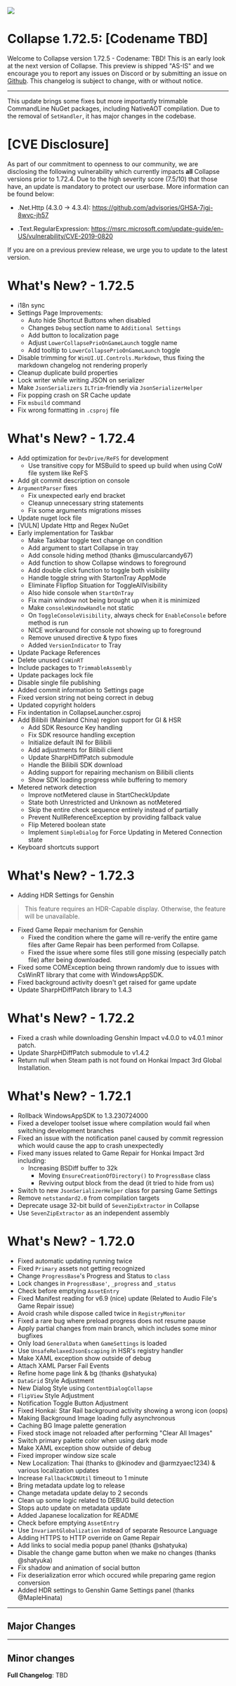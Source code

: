 ![](https://raw.githubusercontent.com/neon-nyan/CollapseLauncher-Page/main/images/banner202304.webp)

# Collapse 1.72.5: [Codename TBD]
Welcome to Collapse version 1.72.5 - Codename: TBD! This is an early look at the next version of Collapse. This preview is shipped "AS-IS" and we encourage you to report any issues on Discord or by submitting an issue on [Github](https://github.com/neon-nyan/Collapse/issues/new/choose). This changelog is subject to change, with or without notice.
***

This update brings some fixes but more importantly trimmable CommandLine NuGet packages, including NativeAOT compilation. Due to the removal of `SetHandler`, it has major changes in the codebase.

# [CVE Disclosure]
As part of our commitment to openness to our community, we are disclosing the following vulnerability which currently impacts **all** Collapse versions prior to 1.72.4. Due to the high severity score (7.5/10) that those have, an update is mandatory to protect our userbase. More information can be found below:

- .Net.Http (4.3.0 -> 4.3.4):
https://github.com/advisories/GHSA-7jgj-8wvc-jh57

- .Text.RegularExpression:
https://msrc.microsoft.com/update-guide/en-US/vulnerability/CVE-2019-0820

If you are on a previous preview release, we urge you to update to the latest version.

# What's New? - 1.72.5
- i18n sync
- Settings Page Improvements:
  - Auto hide Shortcut Buttons when disabled
  - Changes `Debug` section name to `Additional Settings`
  - Add button to localization page
  - Adjust `LowerCollapsePrioOnGameLaunch` toggle name
  - Add tooltip to `LowerCollapsePrioOnGameLaunch` toggle
- Disable trimming for `WinUI.UI.Controls.Markdown`, thus fixing the markdown changelog not rendering properly
- Cleanup duplicate build properties
- Lock writer while writing JSON on serializer
- Make `JsonSerializers` `ILTrim`-friendly via `JsonSerializerHelper`
- Fix popping crash on SR Cache update
- Fix `msbuild` command
- Fix wrong formatting in `.csproj` file

# What's New? - 1.72.4
- Add optimization for `DevDrive/ReFS` for development 
  - Use transitive copy for MSBuild to speed up build when using CoW file system like ReFS
- Add git commit description on console
- `ArgumentParser` fixes
  - Fix unexpected early end bracket
  - Cleanup unnecessary string statements
  - Fix some arguments migrations misses
- Update nuget lock file
- [VULN] Update Http and Regex NuGet
- Early implementation for Taskbar
  - Make Taskbar toggle text change on condition
  - Add argument to start Collapse in tray
  - Add console hiding method (thanks @muscularcandy67)
  - Add function to show Collapse windows to foreground
  - Add double click function to toggle both visibility
  - Handle toggle string with StartonTray AppMode
  - Eliminate Flipflop Situation for ToggleAllVisibility
  - Also hide console when `StartOnTray`
  - Fix main window not being brought up when it is minimized
  - Make `consoleWindowHandle` not static
  - On `ToggleConsoleVisibility`, always check for `EnableConsole` before method is run
  - NICE workaround for console not showing up to foreground
  - Remove unused directive & typo fixes
  - Added `VersionIndicator` to Tray
- Update Package References
- Delete unused `CsWinRT`
- Include packages to `TrimmableAssembly`
- Update packages lock file
- Disable single file publishing
- Added commit information to Settings page
- Fixed version string not being correct in debug
- Updated copyright holders
- Fix indentation in CollapseLauncher.csproj
- Add Bilibili (Mainland China) region support for GI & HSR
  - Add SDK Resource Key handling
  - Fix SDK resource handling exception
  - Initialize default INI for Bilibili
  - Add adjustments for Bilibili client
  - Update SharpHDiffPatch submodule
  - Handle the Bilibili SDK download
  - Adding support for repairing mechanism on Bilibili clients
  - Show SDK loading progress while buffering to memory
- Metered network detection
  - Improve notMetered clause in StartCheckUpdate
  - State both Unrestricted and Unknown as notMetered
  - Skip the entire check sequence entirely instead of partially
  - Prevent NullReferenceException by providing fallback value
  - Flip Metered boolean state
  - Implement `SimpleDialog` for Force Updating in Metered Connection state
- Keyboard shortcuts support


# What's New? - 1.72.3
- Adding HDR Settings for Genshin
> This feature requires an HDR-Capable display. Otherwise, the feature will be unavailable.

- Fixed Game Repair mechanism for Genshin
  - Fixed the condition where the game will re-verify the entire game files after Game Repair has been performed from Collapse.
  - Fixed the issue where some files still gone missing (especially patch file) after being downloaded.
- Fixed some COMException being thrown randomly due to issues with CsWinRT library that come with WindowsAppSDK.
- Fixed background activity doesn't get raised for game update
- Update SharpHDiffPatch library to 1.4.3

# What's New? - 1.72.2
- Fixed a crash while downloading Genshin Impact v4.0.0 to v4.0.1 minor patch.
- Update SharpHDiffPatch submodule to v1.4.2
- Return null when Steam path is not found on Honkai Impact 3rd Global Installation.

# What's New? - 1.72.1
- Rollback WindowsAppSDK to 1.3.230724000
- Fixed a developer toolset issue where compilation would fail when switching development branches
- Fixed an issue with the notification panel caused by commit regression which would cause the app to crash unexpectedly
- Fixed many issues related to Game Repair for Honkai Impact 3rd including:
  - Increasing BSDiff buffer to 32k
    - Moving ``EnsureCreationOfDirectory()`` to ``ProgressBase`` class
    - Reviving output block from the dead (it tried to hide from us)
- Switch to new ``JsonSerializerHelper`` class for parsing Game Settings
- Remove ``netstandard2.0`` from compilation targets
- Deprecate usage 32-bit build of ``SevenZipExtractor`` in Collapse
- Use ``SevenZipExtractor`` as an independent assembly

# What's New? - 1.72.0
- Fixed automatic updating running twice
- Fixed `Primary` assets not getting recognized
- Change `ProgressBase`'s Progress and Status to `class`
- Lock changes in `ProgressBase'`, `_progress` and `_status`
- Check before emptying `AssetEntry`
- Fixed Manifest reading for v6.9 (nice) update  (Related to Audio File's Game Repair issue)
- Avoid crash while dispose called twice in `RegistryMonitor`
- Fixed a rare bug where preload progress does not resume pause
- Apply partial changes from main branch, which includes some minor bugfixes
- Only load `GeneralData` when `GameSettings` is loaded
- Use `UnsafeRelaxedJsonEscaping` in HSR's registry handler
- Make XAML exception show outside of debug
- Attach XAML Parser Fail Events
- Refine home page link & bg (thanks @shatyuka)
- `DataGrid` Style Adjustment
- New Dialog Style using `ContentDialogCollapse`
- `FlipView` Style Adjustment
- Notification Toggle Button Adjustment
- Fixed Honkai: Star Rail background activity showing a wrong icon (oops)
- Making Background Image loading fully asynchronous
- Caching BG Image palette generation
- Fixed stock image not reloaded after performing "Clear All Images"
- Switch primary palette color when using dark mode
- Make XAML exception show outside of debug
- Fixed improper window size scale
- New Localization: Thai (thanks to @kinodev and @armzyaec1234) & various localization updates
- Increase `FallbackCDNUtil` timeout to 1 minute
- Bring metadata update log to release
- Change metadata update delay to 2 seconds
- Clean up some logic related to DEBUG build detection
- Stops auto update on metadata update 
- Added Japanese localization for README
- Check before emptying `AssetEntry`
- Use `InvariantGlobalization` instead of separate Resource Language
- Adding HTTPS to HTTP override on Game Repair
- Add links to social media popup panel (thanks @shatyuka)
- Disable the change game button when we make no changes (thanks @shatyuka)
- Fix shadow and animation of social button
- Fix deserialization error which occured while preparing game region conversion
- Added HDR settings to Genshin Game Settings panel (thanks @MapleHinata)
***

## Major Changes

***

## Minor changes

**Full Changelog**: TBD
